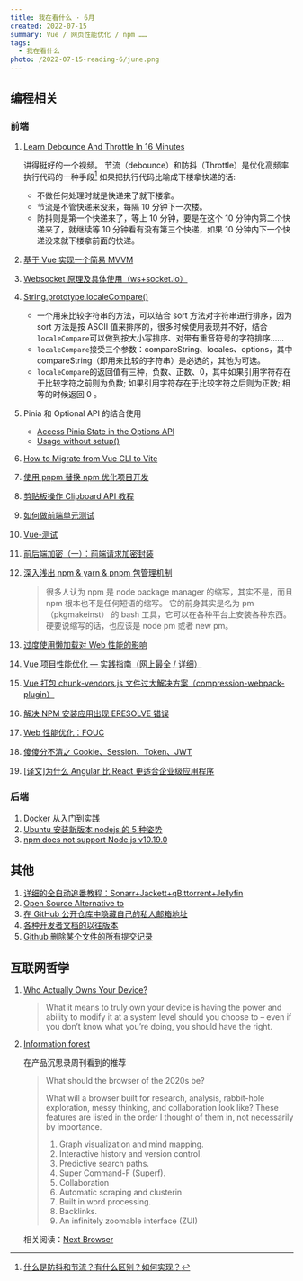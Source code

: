 ```yaml
---
title: 我在看什么 · 6月
created: 2022-07-15
summary: Vue / 网页性能优化 / npm ……
tags:
  - 我在看什么
photo: /2022-07-15-reading-6/june.png
---
```


## 编程相关

### 前端

1. [Learn Debounce And Throttle In 16 Minutes](https://www.youtube.com/watch?v=cjIswDCKgu0)

   讲得挺好的一个视频。
   节流（debounce）和防抖（Throttle）是优化高频率执行代码的一种手段[^1] 如果把执行代码比喻成下楼拿快递的话:

   - 不做任何处理时就是快递来了就下楼拿。
   - 节流是不管快递来没来，每隔 10 分钟下一次楼。
   - 防抖则是第一个快递来了，等上 10 分钟，要是在这个 10 分钟内第二个快递来了，就继续等 10 分钟看有没有第三个快递，如果 10 分钟内下一个快递没来就下楼拿前面的快递。

2. [基于 Vue 实现一个简易 MVVM](https://juejin.cn/post/6844904099704471559)
3. [Websocket 原理及具体使用（ws+socket.io）](https://juejin.cn/post/6857716625764777991)
4. [String.prototype.localeCompare()](https://developer.mozilla.org/zh-CN/docs/Web/JavaScript/Reference/Global_Objects/String/localeCompare)

   - 一个用来比较字符串的方法，可以结合 sort 方法对字符串进行排序，因为 sort 方法是按 ASCII 值来排序的，很多时候使用表现并不好，结合`localeCompare`可以做到按大小写排序、对带有重音符号的字符排序……
   - `localeCompare`接受三个参数：compareString、locales、options，其中 compareString（即用来比较的字符串）是必选的，其他为可选。
   - `localeCompare`的返回值有三种，负数、正数、0，其中如果引用字符存在于比较字符之前则为负数; 如果引用字符存在于比较字符之后则为正数; 相等的时候返回 0 。

5. Pinia 和 Optional API 的结合使用

   - [Access Pinia State in the Options API](https://vueschool.io/lessons/access-pinia-state-in-the-options-api)
   - [Usage without setup()](https://pinia.vuejs.org/cookbook/options-api.html)

6. [How to Migrate from Vue CLI to Vite](https://vueschool.io/articles/vuejs-tutorials/how-to-migrate-from-vue-cli-to-vite/)
7. [使用 pnpm 替换 npm 优化项目开发](https://juejin.cn/post/7067801337076908068)
8. [剪贴板操作 Clipboard API 教程](https://www.ruanyifeng.com/blog/2021/01/clipboard-api.html)
9. [如何做前端单元测试](https://juejin.cn/post/7039108357554176037)
10. [Vue-测试](https://staging-cn.vuejs.org/guide/scaling-up/testing.html)
11. [前后端加密（一）：前端请求加密封装](https://www.hsmus.top/202011210.html)
12. [深入浅出 npm & yarn & pnpm 包管理机制](https://mp.weixin.qq.com/s/ZTI-8RI0l314Ki9oBxqRWw)
    > 很多人认为 npm 是 node package manager 的缩写，其实不是，而且 npm 根本也不是任何短语的缩写。
    > 它的前身其实是名为 pm（pkgmakeinst） 的 bash 工具，它可以在各种平台上安装各种东西。
    > 硬要说缩写的话，也应该是 node pm 或者 new pm。
13. [过度使用懒加载对 Web 性能的影响](https://juejin.cn/post/7074759905197948935)
14. [Vue 项目性能优化 — 实践指南（网上最全 / 详细）](https://juejin.cn/post/6844903913410314247)
15. [Vue 打包 chunk-vendors.js 文件过大解决方案（compression-webpack-plugin）](https://blog.csdn.net/zz00008888/article/details/119893222)
16. [解决 NPM 安装应用出现 ERESOLVE 错误](https://blog.alanwei.com/blog/2021/03/30/npm-install-eresulve-error/)
17. [Web 性能优化：FOUC](https://mp.weixin.qq.com/s/gCn_QwuhiT4aSKZB6bDs6g)
18. [傻傻分不清之 Cookie、Session、Token、JWT](https://juejin.cn/post/6844904034181070861)
19. [[译文]为什么 Angular 比 React 更适合企业级应用程序](https://juejin.cn/post/7060399592298250270)

### 后端

1. [Docker 从入门到实践](https://yeasy.gitbook.io/docker_practice/)
2. [Ubuntu 安装新版本 nodejs 的 5 种姿势](https://uzykj.com/_posts/javascript/nodejs/basic/2021-08-17-ubuntu-install-nodejs.html#%E5%A7%BF%E5%8A%BFa-%E6%BA%90%E7%A0%81%E7%BC%96%E8%AF%91%E5%AE%89%E8%A3%85)
3. [npm does not support Node.js v10.19.0](https://askubuntu.com/questions/1382565/npm-does-not-support-node-js-v10-19-0)

## 其他

1. [详细的全自动追番教程：Sonarr+Jackett+qBittorrent+Jellyfin](https://www.dnlab.net/archives/65/)
2. [Open Source Alternative to](https://www.opensourcealternative.to/)
3. [在 GitHub 公开仓库中隐藏自己的私人邮箱地址](https://blog.walterlv.com/post/remove-personal-emails-from-public-repos.html)
4. [各种开发者文档的以往版本](https://devdocs.io/)
5. [Github 删除某个文件的所有提交记录](https://cloud.tencent.com/developer/article/1665810)

## 互联网哲学

1. [Who Actually Owns Your Device?](https://chuck.is/root/)
   > What it means to truly own your device is having the power and ability to modify it at a system level should you choose to – even if you don’t know what you’re doing, you should have the right.
2. [Information forest](https://tyler.cafe/information_forest)

   在产品沉思录周刊看到的推荐

   > What should the browser of the 2020s be?
   >
   > What will a browser built for research, analysis, rabbit-hole exploration, messy thinking, and collaboration look like? These features are listed in the order I thought of them in, not necessarily by importance.
   >
   > 1. Graph visualization and mind mapping.
   > 2. Interactive history and version control.
   > 3. Predictive search paths.
   > 4. Super Command-F (Superf).
   > 5. Collaboration
   > 6. Automatic scraping and clusterin
   > 7. Built in word processing.
   > 8. Backlinks.
   > 9. An infinitely zoomable interface (ZUI)

   相关阅读：[Next Browser](https://mp.weixin.qq.com/s/6vKJxVhXXqLvBqf_V1KCwQ)

[^1]: [什么是防抖和节流？有什么区别？如何实现？](https://vue3js.cn/interview/JavaScript/debounce_throttle.html#%E4%B8%80%E3%80%81%E6%98%AF%E4%BB%80%E4%B9%88)
